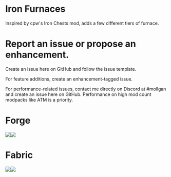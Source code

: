 # Iron Furnaces
Inspired by cpw's Iron Chests mod, adds a few different tiers of furnace.

# Report an issue or propose an enhancement. 
Create an issue here on GitHub and follow the issue template.

For feature additions, create an enhancement-tagged issue.

For performance-related issues, contact me directly on Discord at #mollgan and create an issue here on GitHub. Performance on high mod count modpacks like ATM is a priority.

# Forge
<a href="https://www.curseforge.com/minecraft/mc-mods/iron-furnaces" target="_blank"><img src="http://cf.way2muchnoise.eu/short_237664.svg?badge_style=flat" /><a href="https://www.curseforge.com/minecraft/mc-mods/iron-furnaces" target="_blank"><img src="http://cf.way2muchnoise.eu/versions/237664.svg?badge_style=flat" /></a>

# Fabric
<a href="https://www.curseforge.com/minecraft/mc-mods/iron-furnaces-fabric" target="_blank"><img src="http://cf.way2muchnoise.eu/short_318036.svg?badge_style=flat" /><a href="https://www.curseforge.com/minecraft/mc-mods/iron-furnaces-fabric" target="_blank"><img src="http://cf.way2muchnoise.eu/versions/318036.svg?badge_style=flat" /></a>
